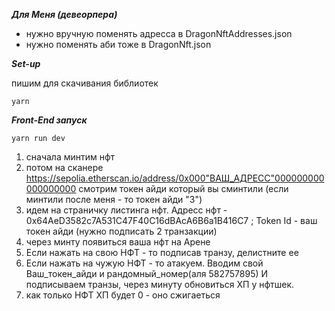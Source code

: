 ***Для Меня (девеорпера)***
- нужно вручную поменять адресса в DragonNftAddresses.json
- нужно поменять аби тоже в DragonNft.json

***Set-up***

пишим для скачивания библиотек
```
yarn
```

***Front-End запуск***
```
yarn run dev
```


1. сначала минтим нфт 
2. потом на сканере https://sepolia.etherscan.io/address/0x000"ВАШ_АДРЕСС"000000000000000000 смотрим токен айди который вы сминтили (если минтили после меня - то токен айди "3")
3. идем на страничку листинга нфт. Адресс нфт - 0x64AeD3582c7A531C47F40C16dBAcA6B6a1B416C7 ; Token Id - ваш токен айди 
(нужно подписать 2 транзакции)
4. через минту появиться ваша нфт на Арене 
5. Если нажать на свою НФТ - то подписав транзу, делистните ее
6. Если нажать на чужую НФТ - то атакуем. Вводим свой Ваш_токен_айди и рандомный_номер(аля 582757895) И подписываем транзы, через минуту обновиться ХП у нфтшек. 
7. как только НФТ ХП будет 0 - оно сжигаеться